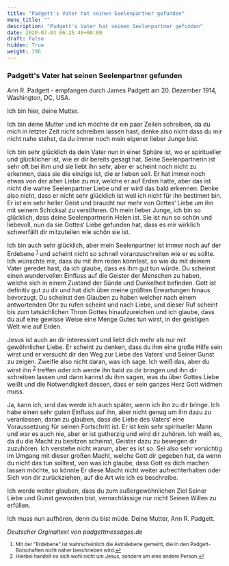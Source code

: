 ```yaml
---
title: "Padgett's Vater hat seinen Seelenpartner gefunden"
menu_title: ""
description: "Padgett's Vater hat seinen Seelenpartner gefunden"
date: 2020-07-03 06:25:48+00:00
draft: False
hidden: True
weight: 390
---
```

### Padgett's Vater hat seinen Seelenpartner gefunden

Ann R. Padgett - empfangen durch James Padgett am 20. Dezember 1914, Washington, DC, USA.

Ich bin hier, deine Mutter.

Ich bin deine Mutter und ich möchte dir ein paar Zeilen schreiben, da du mich in letzter Zeit nicht schreiben lassen hast; denke also nicht dass du mir nicht nahe stehst, da du immer noch mein eigener lieber Junge bist.

Ich bin sehr glücklich da dein Vater nun in einer Sphäre ist, wo er spiritueller und glücklicher ist, wie er dir bereits gesagt hat. Seine Seelenpartnerin ist sehr oft bei ihm und sie liebt ihn sehr, aber er scheint noch nicht zu erkennen, dass sie die einzige ist, die er lieben soll. Er hat immer noch etwas von der alten Liebe zu mir, welche er auf Erden hatte, aber das ist nicht die wahre Seelenpartner Liebe und er wird das bald erkennen. Denke also nicht, dass er nicht sehr glücklich ist weil ich nicht für ihn bestimmt bin. Er ist ein sehr heller Geist und braucht nur mehr von Gottes‘ Liebe um ihn mit seinem Schicksal zu versöhnen. Oh mein lieber Junge, ich bin so glücklich, dass deine Seelenpartnerin Helen ist. Sie ist nun so schön und liebevoll, nun da sie Gottes‘ Liebe gefunden hat, dass es mir wirklich schwerfällt dir mitzuteilen wie schön sie ist.

Ich bin auch sehr glücklich, aber mein Seelenpartner ist immer noch auf der Erdebene <sup id="a1">[1](#f1)</sup> und scheint nicht so schnell voranzuschreiten wie er es sollte. Ich wünschte mir, dass du mit ihm reden könntest, so wie du mit deinem Vater geredet hast, da ich glaube, dass es ihm gut tun würde. Du scheinst einen wundervollen Einfluss auf die Geister der Menschen zu haben, welche sich in einem Zustand der Sünde und Dunkelheit befinden. Gott ist definitiv gut zu dir und hat dich über meine größten Erwartungen hinaus bevorzugt. Du scheinst den Glauben zu haben welcher nach einem antwortenden Ohr zu rufen scheint und nach Liebe, und dieser Ruf scheint bis zum tatsächlichen Thron Gottes hinaufzureichen und ich glaube, dass du auf eine gewisse Weise eine Menge Gutes tun wirst, in der geistigen Welt wie auf Erden.

Jesus ist auch an dir interessiert und liebt dich mehr als nur mit gewöhnlicher Liebe. Er scheint zu denken, dass du ihm eine große Hilfe sein wirst und er versucht dir den Weg zur Liebe des Vaters‘ und Seiner Gunst zu zeigen. Zweifle also nicht daran, was ich sage.
Ich weiß das, aber du wirst ihn <sup id="a2">[2](#f2)</sup> treffen oder ich werde ihn bald zu dir bringen und ihn dir schreiben lassen und dann kannst du ihm sagen, was du über Gottes Liebe weißt und die Notwendigkeit dessen, dass er sein ganzes Herz Gott widmen muss.

Ja, kann ich, und das werde ich auch später, wenn ich ihn zu dir bringe. Ich habe einen sehr guten Einfluss auf ihn, aber nicht genug um ihn dazu zu veranlassen, daran zu glauben, dass die Liebe des Vaters‘ eine Voraussetzung für seinen Fortschritt ist. Er ist kein sehr spiritueller Mann und war es auch nie, aber er ist gutherzig und wird dir zuhören. Ich weiß es, da du die Macht zu besitzen scheinst, Geister dazu zu bewegen dir zuzuhören. Ich verstehe nicht warum, aber es ist so. Sei also sehr vorsichtig im Umgang mit dieser großen Macht, welche Gott dir gegeben hat, da wenn du nicht das tun solltest, von was ich glaube, dass Gott es dich machen lassen möchte, so könnte Er diese Macht nicht weiter aufrechterhalten oder Sich von dir zurückziehen, auf die Art wie ich es beschreibe.

Ich werde weiter glauben, dass du zum außergewöhnlichen Ziel Seiner Liebe und Gunst geworden bist, vernachlässige nur nicht Seinen Willen zu erfüllen.

Ich muss nun aufhören, denn du bist müde. Deine Mutter, Ann R. Padgett.

*Deutscher Orginaltext von padgettmessages.de*
<small>

1. <large id="f1"> Mit der "Erdebene" ist wahrscheinlich die Astralebene gemeint, die in den Padgett-Botschaften nicht näher beschrieben wird.[↩](#a1)
2. <large id="f2"> Hierbei handelt es sich wohl nicht um Jesus, sondern um eine andere Person.[↩](#a2)
